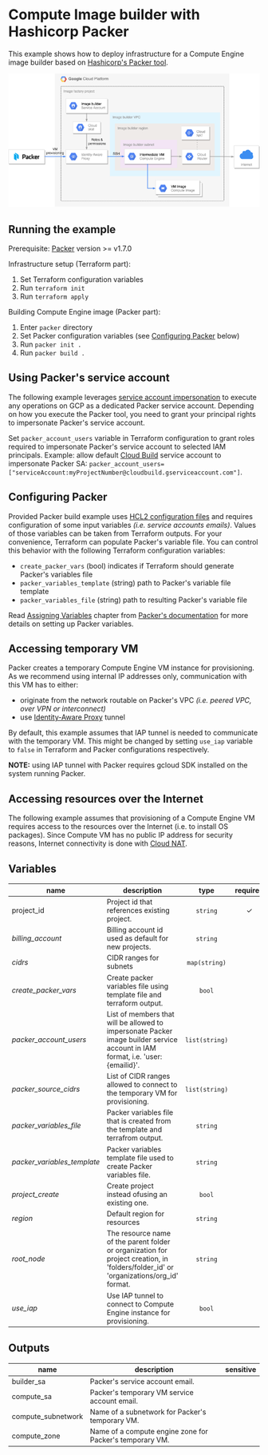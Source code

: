 # Compute Image builder with Hashicorp Packer

This example shows how to deploy infrastructure for a Compute Engine image builder based on
[Hashicorp's Packer tool](https://www.packer.io).

![High-level diagram](diagram.png "High-level diagram")

## Running the example

Prerequisite: [Packer](https://www.packer.io/downloads) version >= v1.7.0

Infrastructure setup (Terraform part):

1. Set Terraform configuration variables
2. Run `terraform init`
3. Run `terraform apply`

Building Compute Engine image (Packer part):

1. Enter `packer` directory
2. Set Packer configuration variables (see [Configuring Packer](#configuring-packer) below)
3. Run `packer init .`
4. Run `packer build .`

## Using Packer's service account

The following example leverages [service account impersonation](https://cloud.google.com/iam/docs/impersonating-service-accounts)
to execute any operations on GCP as a dedicated Packer service account. Depending on how you execute
the Packer tool, you need to grant your principal rights to impersonate Packer's service account.

Set `packer_account_users` variable in Terraform configuration to grant roles required to impersonate
Packer's service account to selected IAM principals.
Example: allow default [Cloud Build](https://cloud.google.com/build) service account to impersonate
Packer SA: `packer_account_users=["serviceAccount:myProjectNumber@cloudbuild.gserviceaccount.com"]`.

## Configuring Packer

Provided Packer build example uses [HCL2 configuration files](https://www.packer.io/guides/hcl) and
requires configuration of some input variables *(i.e. service accounts emails)*.
Values of those variables can be taken from Terraform outputs. For your convenience,
Terraform can populate Packer's variable file.
You can control this behavior with the following Terraform configuration variables:

* `create_packer_vars` (bool) indicates if Terraform should generate Packer's variables file
* `packer_variables_template` (string) path to Packer's variable file template
* `packer_variables_file` (string) path to resulting Packer's variable file

Read [Assigning Variables](https://www.packer.io/guides/hcl/variables#assigning-variables) chapter
from [Packer's documentation](https://www.packer.io/docs) for more details on setting up Packer variables.

## Accessing temporary VM

Packer creates a temporary Compute Engine VM instance for provisioning. As we recommend using internal
IP addresses only, communication with this VM has to either:

* originate from the network routable on Packer's VPC *(i.e. peered VPC, over VPN or interconnect)*
* use [Identity-Aware Proxy](https://cloud.google.com/iap/docs/using-tcp-forwarding) tunnel

By default, this example assumes that IAP tunnel is needed to communicate with the temporary VM.
This might be changed by setting `use_iap` variable to `false` in Terraform and Packer
configurations respectively.

**NOTE:** using IAP tunnel with Packer requires gcloud SDK installed on the system running Packer.

## Accessing resources over the Internet

The following example assumes that provisioning of a Compute Engine VM requires access to
the resources over the Internet (i.e. to install OS packages). Since Compute VM has no public IP
address for security reasons, Internet connectivity is done with [Cloud NAT](https://cloud.google.com/nat/docs/overview).

<!-- BEGIN TFDOC -->
## Variables

| name | description | type | required | default |
|---|---|:---: |:---:|:---:|
| project_id | Project id that references existing project. | <code title="">string</code> | ✓ |  |
| *billing_account* | Billing account id used as default for new projects. | <code title="">string</code> |  | <code title="">null</code> |
| *cidrs* | CIDR ranges for subnets | <code title="map&#40;string&#41;">map(string)</code> |  | <code title="&#123;&#10;image-builder &#61; &#34;10.0.0.0&#47;24&#34;&#10;&#125;">...</code> |
| *create_packer_vars* | Create packer variables file using template file and terraform output. | <code title="">bool</code> |  | <code title="">false</code> |
| *packer_account_users* | List of members that will be allowed to impersonate Packer image builder service account in IAM format, i.e. 'user:{emailid}'. | <code title="list&#40;string&#41;">list(string)</code> |  | <code title="">[]</code> |
| *packer_source_cidrs* | List of CIDR ranges allowed to connect to the temporary VM for provisioning. | <code title="list&#40;string&#41;">list(string)</code> |  | <code title="">["0.0.0.0/0"]</code> |
| *packer_variables_file* | Packer variables file that is created from the template and terrafrom output. | <code title="">string</code> |  | <code title="">packer/build.auto.pkrvars.hcl</code> |
| *packer_variables_template* | Packer variables template file used to create Packer variables file. | <code title="">string</code> |  | <code title="">packer/build.pkrvars.tpl</code> |
| *project_create* | Create project instead ofusing an existing one. | <code title="">bool</code> |  | <code title="">true</code> |
| *region* | Default region for resources | <code title="">string</code> |  | <code title="">europe-west1</code> |
| *root_node* | The resource name of the parent folder or organization for project creation, in 'folders/folder_id' or 'organizations/org_id' format. | <code title="">string</code> |  | <code title="">null</code> |
| *use_iap* | Use IAP tunnel to connect to Compute Engine instance for provisioning. | <code title="">bool</code> |  | <code title="">true</code> |

## Outputs

| name | description | sensitive |
|---|---|:---:|
| builder_sa | Packer's service account email. |  |
| compute_sa | Packer's temporary VM service account email. |  |
| compute_subnetwork | Name of a subnetwork for Packer's temporary VM. |  |
| compute_zone | Name of a compute engine zone for Packer's temporary VM. |  |
<!-- END TFDOC -->
